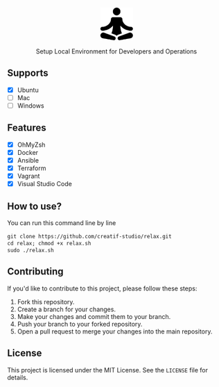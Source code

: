 <p align="center">
  <a href="https://github.com/creatif-studio/relax">
    <img alt="relax" width="75px" height="75px" src="./assets/logo.png">
  </a>
</p>

<p align="center">
  Setup Local Environment for Developers and Operations
</p>

## Supports

- [x] Ubuntu
- [ ] Mac
- [ ] Windows

## Features

- [x] OhMyZsh
- [x] Docker
- [x] Ansible
- [x] Terraform
- [x] Vagrant
- [x] Visual Studio Code

## How to use?

You can run this command line by line

```
git clone https://github.com/creatif-studio/relax.git
cd relax; chmod +x relax.sh
sudo ./relax.sh
```

## Contributing

If you'd like to contribute to this project, please follow these steps:

1.  Fork this repository.
2.  Create a branch for your changes.
3.  Make your changes and commit them to your branch.
4.  Push your branch to your forked repository.
5.  Open a pull request to merge your changes into the main repository.

## License

This project is licensed under the MIT License. See the `LICENSE` file for details.
